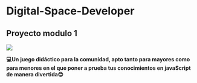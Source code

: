 # Digital-Space-Developer
## Proyecto modulo 1 
![](https://digitalspace.net.co/wp-content/uploads/2018/05/DIGITAL-SPACE-propuesta-1-500X300.png)


**💻Un juego didáctico para la comunidad, apto tanto para mayores como para menores en el que poner a prueba tus conocimientos en javaScript de manera divertida😊**
